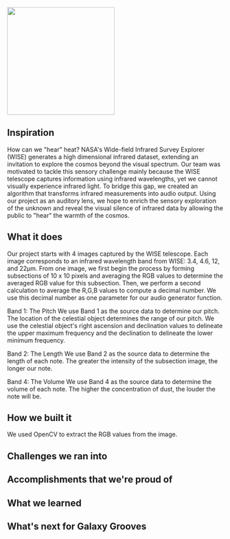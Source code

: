 <img src="https://github.com/GalaxyGrooves/.github/assets/57195399/f5344de9-04b9-4bfc-b4ea-6b17f1891811" width="250">

## Inspiration
How can we "hear" heat? NASA's Wide-field Infrared Survey Explorer (WISE) generates a high dimensional infrared dataset, extending an invitation to explore the cosmos beyond the visual spectrum. Our team was motivated to tackle this sensory challenge mainly because the WISE telescope captures information using infrared wavelengths, yet we cannot visually experience infrared light. To bridge this gap, we created an algorithm that transforms infrared measurements into audio output. Using our project as an auditory lens, we hope to enrich the sensory exploration of the unknown and reveal the visual silence of infrared data by allowing the public to "hear" the warmth of the cosmos.

## What it does
Our project starts with 4 images captured by the WISE telescope. Each image corresponds to an infrared wavelength band from WISE: 3.4, 4.6, 12, and 22μm. From one image, we first begin the process by forming subsections of 10 x 10 pixels and averaging the RGB values to determine the averaged RGB value for this subsection. Then, we perform a second calculation to average the R,G,B values to compute a decimal number. We use this decimal number as one parameter for our audio generator function.

Band 1: The Pitch
We use Band 1 as the source data to determine our pitch. The location of the celestial object determines the range of our pitch. We use the celestial object's right ascension and declination values to delineate the upper maximum frequency and the declination to delineate the lower minimum frequency.

Band 2: The Length
We use Band 2 as the source data to determine the length of each note. The greater the intensity of the subsection image, the longer our note.

Band 4: The Volume
We use Band 4 as the source data to determine the volume of each note. The higher the concentration of dust, the louder the note will be.

## How we built it
We used OpenCV to extract the RGB values from the image.

## Challenges we ran into

## Accomplishments that we're proud of

## What we learned

## What's next for Galaxy Grooves
